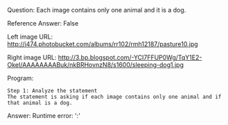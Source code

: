 Question: Each image contains only one animal and it is a dog.

Reference Answer: False

Left image URL: http://i474.photobucket.com/albums/rr102/rmh12187/pasture10.jpg

Right image URL: http://3.bp.blogspot.com/-YCI7FFUP0Wg/TqY1E2-OkeI/AAAAAAAABuk/nkBRHovnzN8/s1600/sleeping-dog1.jpg

Program:

```
Step 1: Analyze the statement
The statement is asking if each image contains only one animal and if that animal is a dog.
```
Answer: Runtime error: ':'

